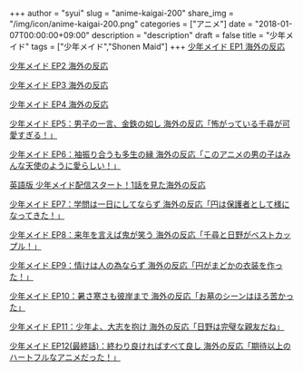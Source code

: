 +++
author = "syui"
slug = "anime-kaigai-200"
share_img = "/img/icon/anime-kaigai-200.png"
categories = ["アニメ"]
date = "2018-01-07T00:00:00+09:00"
description = "description"
draft = false
title = "少年メイド"
tags = ["少年メイド","Shonen Maid"]
+++
<a href="http://anime-reaction.xxxblog.jp/archives/5451816.html" rel="nofollow" target="_blank" title="少年メイド EP1 海外の反応">少年メイド EP1 海外の反応</a>

<a href="http://anime-reaction.xxxblog.jp/archives/5684581.html" rel="nofollow" target="_blank" title="少年メイド EP2 海外の反応">少年メイド EP2 海外の反応</a>

<a href="http://anime-reaction.xxxblog.jp/archives/5874682.html" rel="nofollow" target="_blank" title="少年メイド EP3 海外の反応">少年メイド EP3 海外の反応</a>

<a href="http://anime-reaction.xxxblog.jp/archives/6097190.html" rel="nofollow" target="_blank" title="少年メイド EP4 海外の反応">少年メイド EP4 海外の反応</a>

<a href="http://anime-reaction.xxxblog.jp/archives/6333083.html" rel="nofollow" target="_blank" title="少年メイド EP5：男子の一言、金鉄の如し 海外の反応「怖がっている千尋が可愛すぎる！」">少年メイド EP5：男子の一言、金鉄の如し 海外の反応「怖がっている千尋が可愛すぎる！」</a>

<a href="http://anime-reaction.xxxblog.jp/archives/6529496.html" rel="nofollow" target="_blank" title="少年メイド EP6：袖振り合うも多生の縁 海外の反応「このアニメの男の子はみんな天使のように愛らしい！」">少年メイド EP6：袖振り合うも多生の縁 海外の反応「このアニメの男の子はみんな天使のように愛らしい！」</a>

<a href="http://anime-reaction.xxxblog.jp/archives/6532358.html" rel="nofollow" target="_blank" title="英語版 少年メイド配信スタート！1話を見た海外の反応">英語版 少年メイド配信スタート！1話を見た海外の反応</a>

<a href="http://anime-reaction.xxxblog.jp/archives/6743875.html" rel="nofollow" target="_blank" title="少年メイド EP7：学問は一日にしてならず 海外の反応「円は保護者として様になってきた！」">少年メイド EP7：学問は一日にしてならず 海外の反応「円は保護者として様になってきた！」</a>

<a href="http://anime-reaction.xxxblog.jp/archives/6963412.html" rel="nofollow" target="_blank" title="少年メイド EP8：来年を言えば鬼が笑う 海外の反応「千尋と日野がベストカップル！」">少年メイド EP8：来年を言えば鬼が笑う 海外の反応「千尋と日野がベストカップル！」</a>

<a href="http://anime-reaction.xxxblog.jp/archives/7183727.html" rel="nofollow" target="_blank" title="少年メイド EP9：情けは人の為ならず 海外の反応「円がまどかの衣装を作った！」">少年メイド EP9：情けは人の為ならず 海外の反応「円がまどかの衣装を作った！」</a>

<a href="http://anime-reaction.xxxblog.jp/archives/7416231.html" rel="nofollow" target="_blank" title="少年メイド EP10：暑さ寒さも彼岸まで 海外の反応「お墓のシーンはほろ苦かった」">少年メイド EP10：暑さ寒さも彼岸まで 海外の反応「お墓のシーンはほろ苦かった」</a>

<a href="http://anime-reaction.xxxblog.jp/archives/7638083.html" rel="nofollow" target="_blank" title="少年メイド EP11：少年よ、大志を抱け 海外の反応「日野は完璧な親友だね」">少年メイド EP11：少年よ、大志を抱け 海外の反応「日野は完璧な親友だね」</a>

<a href="http://anime-reaction.xxxblog.jp/archives/7871510.html" rel="nofollow" target="_blank" title="少年メイド EP12(最終話)：終わり良ければすべて良し 海外の反応「期待以上のハートフルなアニメだった！」">少年メイド EP12(最終話)：終わり良ければすべて良し 海外の反応「期待以上のハートフルなアニメだった！」</a>
